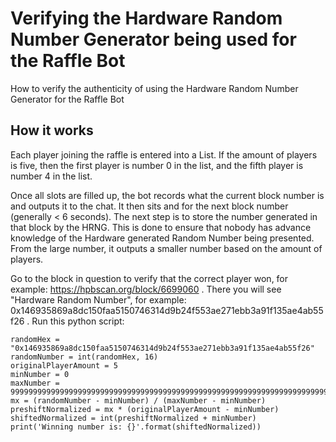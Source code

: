 # Verifying the Hardware Random Number Generator being used for the Raffle Bot
How to verify the authenticity of using the Hardware Random Number Generator for the Raffle Bot

## How it works
Each player joining the raffle is entered into a List.
If the amount of players is five, then the first player is number 0 in the list, and the fifth player is number 4 in the list.


Once all slots are filled up, the bot records what the current block number is and outputs it to the chat.
It then sits and for the next block number (generally < 6 seconds). The next step is to store the number generated in that block by the HRNG.
This is done to ensure that nobody has advance knowledge of the Hardware generated Random Number being presented.
From the large number, it outputs a smaller number based on the amount of players.


Go to the block in question to verify that the correct player won, for example: https://hpbscan.org/block/6699060 .
There you will see "Hardware Random Number", for example: 0x146935869a8dc150faa5150746314d9b24f553ae271ebb3a91f135ae4ab55f26 .
Run this python script:
```
randomHex = "0x146935869a8dc150faa5150746314d9b24f553ae271ebb3a91f135ae4ab55f26"
randomNumber = int(randomHex, 16)
originalPlayerAmount = 5
minNumber = 0
maxNumber = 99999999999999999999999999999999999999999999999999999999999999999999999999999
mx = (randomNumber - minNumber) / (maxNumber - minNumber)
preshiftNormalized = mx * (originalPlayerAmount - minNumber)
shiftedNormalized = int(preshiftNormalized + minNumber)
print('Winning number is: {}'.format(shiftedNormalized))
```
